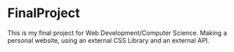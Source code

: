 # FinalProject
This is my final project for Web Development/Computer Science. Making a personal website, using an external CSS Library and an external API.
